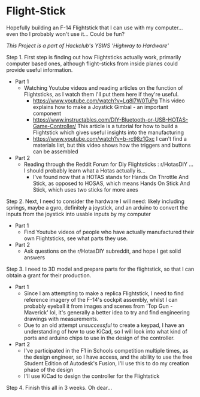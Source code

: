 # Flight-Stick
Hopefully building an F-14 Flightstick that I can use with my computer... even tho I probably won't use it... Could be fun?

_This Project is a part of Hackclub's YSWS 'Highway to Hardware'_

Step 1.
First step is finding out how Flightsticks actually work, primarily computer based ones, although flight-sticks from inside planes could provide useful information.
 - Part 1
    - Watching Youtube videos and reading articles on the function of Flightsticks, as I watch them I'll put them here if they're useful.
       - https://www.youtube.com/watch?v=Lg8l7W0TuPg This video explains how to make a Joystick Gimbal - an important component
       - https://www.instructables.com/DIY-Bluetooth-or-USB-HOTAS-Game-Controller/ This article is a tutorial for how to build a Flightstick which gives useful insights into the manufacturing
       - https://www.youtube.com/watch?v=b-rc98z1Gxc I can't find a materials list, but this video shows how the triggers and buttons can be assembled
 - Part 2
    - Reading through the Reddit Forum for Diy Flightsticks : r/HotasDIY ... I should probably learn what a Hotas actually is...
       - I've found now that a HOTAS stands for Hands On Throttle And Stick, as opposed to HOSAS, which means Hands On Stick And Stick, which uses two sticks for more axes 

Step 2.
Next, I need to consider the hardware I will need: likely including springs, maybe a gyro, definitely a joystick, and an arduino to convert the inputs from the joystick into usable inputs by my computer
 - Part 1
    - Find Youtube videos of people who have actually manufactured their own Flightsticks, see what parts they use.
 - Part 2
    - Ask questions on the r/HotasDIY subreddit, and hope I get solid answers

Step 3.
I need to 3D model and prepare parts for the flightstick, so that I can obtain a grant for their production.
 - Part 1
    - Since I am attempting to make a replica Flightstick, I need to find reference imagery of the F-14's cockpit assembly, whilst I can probably eyeball it from images and scenes from 'Top Gun - Maverick' lol, it's generally a better idea to try and find engineering drawings with measurements.
    - Due to an old attempt _unsuccessful_ to create a keypad, I have an understanding of how to use KiCad, so I will look into what kind of ports and arduino chips to use in the design of the controller.
 - Part 2
    - I've participated in the F1 in Schools competition multiple times, as the design engineer, so I have access, and the ability to use the free Student Edition of Autodesk's Fusion, I'll use this to do my creation phase of the design
    - I'll use KiCad to design the controller for the Flightstick

Step 4.
Finish this all in 3 weeks. Oh dear...
